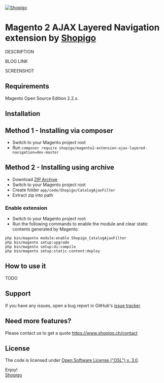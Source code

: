 [![Shopigo](https://www.shopigo.ch/wp-content/uploads/2018/08/github-shopigo-logo.png)](https://www.shopigo.ch)

# Magento 2 AJAX Layered Navigation extension by [Shopigo](https://www.shopigo.ch)

DESCRIPTION

BLOG LINK

SCREENSHOT

## Requirements

Magento Open Source Edition 2.2.x.

## Installation

## Method 1 - Installing via composer

- Switch to your Magento project root
- Run `composer require shopigo/magento2-extension-ajax-layered-navigation=dev-master`

## Method 2 - Installing using archive

- Download [ZIP Archive](https://github.com/shopigo/magento2-extension-ajax-layered-navigation/archive/master.zip)
- Switch to your Magento project root
- Create folder `app/code/Shopigo/CatalogAjaxFilter`
- Extract zip into path

### Enable extension

- Switch to your Magento project root
- Run the following commands to enable the module and clear static contents generated by Magento:
```
php bin/magento module:enable Shopigo_CatalogAjaxFilter
php bin/magento setup:upgrade
php bin/magento setup:di:compile
php bin/magento setup:static-content:deploy
```

## How to use it

TODO

## Support

If you have any issues, open a bug report in GitHub's [issue tracker](https://github.com/shopigo/magento2-extension-ajax-layered-navigation/issues).

## Need more features?

Please contact us to get a quote https://www.shopigo.ch/contact

## License

The code is licensed under [Open Software License ("OSL") v. 3.0](http://opensource.org/licenses/osl-3.0.php).

Enjoy!<br/>
[Shopigo](https://www.shopigo.ch)